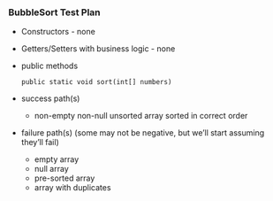 ### BubbleSort Test Plan

- Constructors - none
- Getters/Setters with business logic - none
- public methods

  ```
  public static void sort(int[] numbers)
  ```
  
- success path(s)
  - non-empty non-null unsorted array sorted in correct order

- failure path(s) (some may not be negative, but we’ll start assuming they’ll fail)
  - empty array
  - null array
  - pre-sorted array
  - array with duplicates